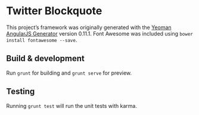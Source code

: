 # Twitter Blockquote

This project’s framework was originally generated with the [Yeoman AngularJS Generator](https://github.com/yeoman/generator-angular)
version 0.11.1. Font Awesome was included using `bower install fontawesome --save`.

## Build & development

Run `grunt` for building and `grunt serve` for preview.

## Testing

Running `grunt test` will run the unit tests with karma.

